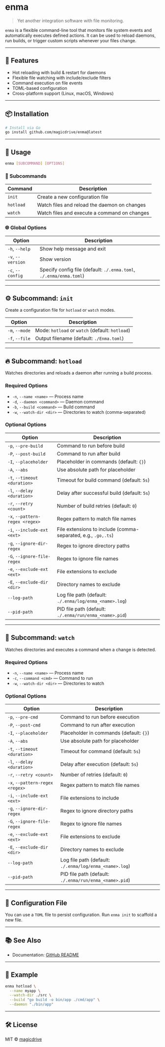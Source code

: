 # enma

> Yet another integration software with file monitoring.

`enma` is a flexible command-line tool that monitors file system events and automatically executes defined actions. It can be used to reload daemons, run builds, or trigger custom scripts whenever your files change.

---

## 🚀 Features

- Hot reloading with build & restart for daemons
- Flexible file watching with include/exclude filters
- Command execution on file events
- TOML-based configuration
- Cross-platform support (Linux, macOS, Windows)

---

## 📦 Installation

```bash
# Install via Go
go install github.com/magicdrive/enma@latest
```

---

## 🧭 Usage

```bash
enma [SUBCOMMAND] [OPTIONS]
```

### 🔧 Subcommands

| Command   | Description                                                       |
|-----------|-------------------------------------------------------------------|
| `init`    | Create a new configuration file                                   |
| `hotload` | Watch files and reload the daemon on changes                      |
| `watch`   | Watch files and execute a command on changes                      |

### 🌐 Global Options

| Option              | Description                                                         |
|---------------------|---------------------------------------------------------------------|
| `-h`, `--help`       | Show help message and exit                                          |
| `-v`, `--version`    | Show version                                                        |
| `-c`, `--config`     | Specify config file (default: `./.enma.toml`, `./.enma/enma.toml`) |

---

## ⚙️ Subcommand: `init`

Create a configuration file for `hotload` or `watch` modes.

| Option                    | Description                                                |
|---------------------------|------------------------------------------------------------|
| `-m`, `--mode`            | Mode: `hotload` or `watch` (default: `hotload`)            |
| `-f`, `--file`            | Output filename (default: `./Enma.toml`)                  |

---

## 🔥 Subcommand: `hotload`

Watches directories and reloads a daemon after running a build process.

### Required Options

- `-n`, `--name <name>` — Process name
- `-d`, `--daemon <command>` — Daemon command
- `-b`, `--build <command>` — Build command
- `-w`, `--watch-dir <dir>` — Directories to watch (comma-separated)

### Optional Options

| Option                          | Description                                                                 |
|---------------------------------|-----------------------------------------------------------------------------|
| `-p`, `--pre-build`             | Command to run before build                                                 |
| `-P`, `--post-build`            | Command to run after build                                                  |
| `-I`, `--placeholder`           | Placeholder in commands (default: `{}`)                                     |
| `-A`, `--abs`                   | Use absolute path for placeholder                                           |
| `-t`, `--timeout <duration>`    | Timeout for build command (default: `5s`)                                   |
| `-l`, `--delay <duration>`      | Delay after successful build (default: `5s`)                                |
| `-r`, `--retry <count>`         | Number of build retries (default: `0`)                                      |
| `-x`, `--pattern-regex <regex>` | Regex pattern to match file names                                           |
| `-i`, `--include-ext <ext>`     | File extensions to include (comma-separated, e.g., `.go,.ts`)              |
| `-g`, `--ignore-dir-regex`      | Regex to ignore directory paths                                             |
| `-G`, `--ignore-file-regex`     | Regex to ignore file names                                                  |
| `-e`, `--exclude-ext <ext>`     | File extensions to exclude                                                  |
| `-E`, `--exclude-dir <dir>`     | Directory names to exclude                                                  |
| `--log-path`                    | Log file path (default: `./.enma/log/enma_<name>.log`)                      |
| `--pid-path`                    | PID file path (default: `./.enma/run/enma_<name>.pid`)                      |

---

## 👀 Subcommand: `watch`

Watches directories and executes a command when a change is detected.

### Required Options

- `-n`, `--name <name>` — Process name
- `-c`, `--command <cmd>` — Command to run
- `-w`, `--watch-dir <dir>` — Directories to watch

### Optional Options

| Option                          | Description                                                                 |
|---------------------------------|-----------------------------------------------------------------------------|
| `-p`, `--pre-cmd`               | Command to run before execution                                             |
| `-P`, `--post-cmd`              | Command to run after execution                                              |
| `-I`, `--placeholder`           | Placeholder in commands (default: `{}`)                                     |
| `-A`, `--abs`                   | Use absolute path for placeholder                                           |
| `-t`, `--timeout <duration>`    | Timeout for command (default: `5s`)                                         |
| `-l`, `--delay <duration>`      | Delay after execution (default: `5s`)                                       |
| `-r`, `--retry <count>`         | Number of retries (default: `0`)                                            |
| `-x`, `--pattern-regex <regex>` | Regex pattern to match file names                                           |
| `-i`, `--include-ext <ext>`     | File extensions to include                                                  |
| `-g`, `--ignore-dir-regex`      | Regex to ignore directory paths                                             |
| `-G`, `--ignore-file-regex`     | Regex to ignore file names                                                  |
| `-e`, `--exclude-ext <ext>`     | File extensions to exclude                                                  |
| `-E`, `--exclude-dir <dir>`     | Directory names to exclude                                                  |
| `--log-path`                    | Log file path (default: `./.enma/log/enma_<name>.log`)                      |
| `--pid-path`                    | PID file path (default: `./.enma/run/enma_<name>.pid`)                      |

---

## 📄 Configuration File

You can use a `TOML` file to persist configuration. Run `enma init` to scaffold a new file.

---

## 📚 See Also

- Documentation: [GitHub README](https://github.com/magicdrive/enma/README.md)

---

## 🧪 Example

```bash
enma hotload \
  --name myapp \
  --watch-dir ./src \
  --build "go build -o bin/app ./cmd/app" \
  --daemon "./bin/app"
```

---

## 🛠 License

MIT © [magicdrive](https://github.com/magicdrive)

